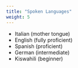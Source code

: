 ```yaml
---
title: "Spoken Languages"
weight: 5
---
```


- Italian (mother tongue)
- English (fully proficient)
- Spanish (proficient)
- German (intermediate)
- Kiswahili (beginner)
